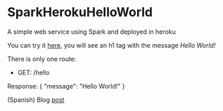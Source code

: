 # SparkHerokuHelloWorld
A simple web service using Spark and deployed in heroku

You can try it [here](http://spark-heroku-hello-world.herokuapp.com/), you will see an h1 tag with the message *Hello World!*

There is only one route:

  * GET: /hello
  
  Response:
  {
    "message": "Hello World!"
  }

(Spanish) Blog [post](http://josemanueldeniz.es/Java-Implementar-un-WebService-con-Spark-y-despligue-en-heroku/)
